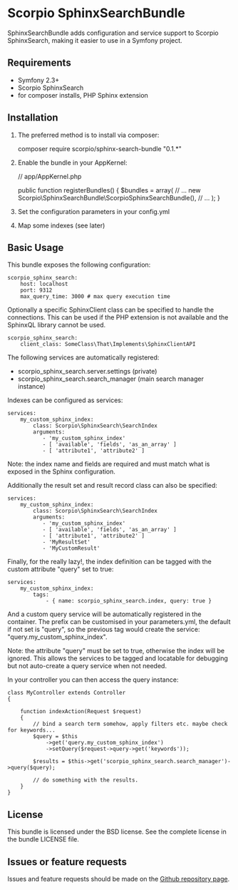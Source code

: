 Scorpio SphinxSearchBundle
==========================

SphinxSearchBundle adds configuration and service support to Scorpio SphinxSearch,
making it easier to use in a Symfony project.

Requirements
------------

 * Symfony 2.3+
 * Scorpio SphinxSearch
 * for composer installs, PHP Sphinx extension

Installation
------------

 1. The preferred method is to install via composer:

    composer require scorpio/sphinx-search-bundle "0.1.*"

 2. Enable the bundle in your AppKernel:

    // app/AppKernel.php

    public function registerBundles()
    {
        $bundles = array(
            // ...
            new Scorpio\SphinxSearchBundle\ScorpioSphinxSearchBundle(),
            // ...
        );
    }

 3. Set the configuration parameters in your config.yml

 4. Map some indexes (see later)

Basic Usage
-----------

This bundle exposes the following configuration:

    scorpio_sphinx_search:
        host: localhost
        port: 9312
        max_query_time: 3000 # max query execution time

Optionally a specific SphinxClient class can be specified to handle the connections.
This can be used if the PHP extension is not available and the SphinxQL library
cannot be used.

    scorpio_sphinx_search:
        client_class: SomeClass\That\Implements\SphinxClientAPI

The following services are automatically registered:

 * scorpio_sphinx_search.server.settings (private)
 * scorpio_sphinx_search.search_manager  (main search manager instance)

Indexes can be configured as services:

    services:
        my_custom_sphinx_index:
            class: Scorpio\SphinxSearch\SearchIndex
            arguments:
               - 'my_custom_sphinx_index'
               - [ 'available', 'fields', 'as_an_array' ]
               - [ 'attribute1', 'attribute2' ]

Note: the index name and fields are required and must match what is exposed in the
Sphinx configuration.

Additionally the result set and result record class can also be specified:

    services:
        my_custom_sphinx_index:
            class: Scorpio\SphinxSearch\SearchIndex
            arguments:
               - 'my_custom_sphinx_index'
               - [ 'available', 'fields', 'as_an_array' ]
               - [ 'attribute1', 'attribute2' ]
               - 'MyResultSet'
               - 'MyCustomResult'

Finally, for the really lazy!, the index definition can be tagged with the custom
attribute "query" set to true:

    services:
        my_custom_sphinx_index:
            tags:
                - { name: scorpio_sphinx_search.index, query: true }

And a custom query service will be automatically registered in the container. The prefix
can be customised in your parameters.yml, the default if not set is "query", so the
previous tag would create the service: "query.my_custom_sphinx_index".

Note: the attribute "query" must be set to true, otherwise the index will be ignored.
This allows the services to be tagged and locatable for debugging but not auto-create
a query service when not needed.

In your controller you can then access the query instance:

    class MyController extends Controller
    {

        function indexAction(Request $request)
        {
            // bind a search term somehow, apply filters etc. maybe check for keywords...
            $query = $this
                ->get('query.my_custom_sphinx_index')
                ->setQuery($request->query->get('keywords'));

            $results = $this->get('scorpio_sphinx_search.search_manager')->query($query);

            // do something with the results.
        }
    }

License
-------

This bundle is licensed under the BSD license. See the complete license in the bundle
LICENSE file.

Issues or feature requests
---------------------------

Issues and feature requests should be made on the [Github repository page](https://github.com/scorpioframework/sphinx-search-bundle/issues).